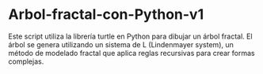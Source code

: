 # Arbol-fractal-con-Python-v1
Este script utiliza la librería turtle en Python para dibujar un árbol fractal. El árbol se genera utilizando un sistema de L (Lindenmayer system), un método de modelado fractal que aplica reglas recursivas para crear formas complejas.

